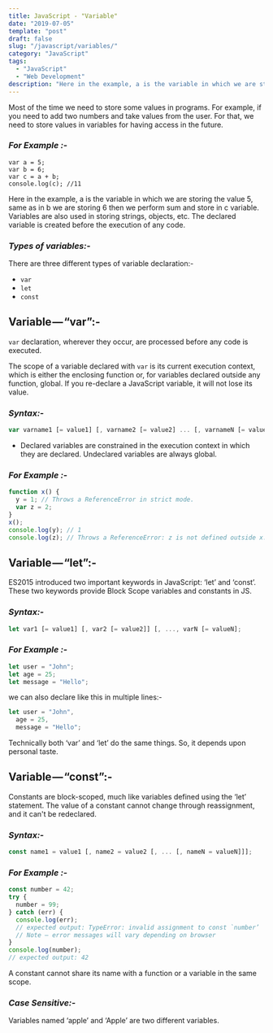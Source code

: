 ```yaml
---
title: JavaScript - "Variable"
date: "2019-07-05"
template: "post"
draft: false
slug: "/javascript/variables/"
category: "JavaScript"
tags:
  - "JavaScript"
  - "Web Development"
description: "Here in the example, a is the variable in which we are storing the value 5, same as in b we are storing 6 then we perform sum and store in c variable."
---
```


Most of the time we need to store some values in programs. For example, if you need to add two numbers and take values from the user. For that, we need to store values in variables for having access in the future.

### _For Example :-_

```Js
var a = 5;
var b = 6;
var c = a + b;
console.log(c); //11
```

Here in the example, a is the variable in which we are storing the value 5, same as in b we are storing 6 then we perform sum and store in c variable. Variables are also used in storing strings, objects, etc. The declared variable is created before the execution of any code.

### _Types of variables:-_

There are three different types of variable declaration:-

- `var`
- `let`
- `const`

## **Variable — “var”:-**

`var` declaration, wherever they occur, are processed before any code is executed.

The scope of a variable declared with `var` is its current execution context, which is either the enclosing function or, for variables declared outside any function, global. If you re-declare a JavaScript variable, it will not lose its value.

### _Syntax:-_

```js
var varname1 [= value1] [, varname2 [= value2] ... [, varnameN [= valueN]]];
```

- Declared variables are constrained in the execution context in which they are declared. Undeclared variables are always global.

### _For Example :-_

```js
function x() {
  y = 1; // Throws a ReferenceError in strict mode.
  var z = 2;
}
x();
console.log(y); // 1
console.log(z); // Throws a ReferenceError: z is not defined outside x.
```

## **Variable — “let”:-**

ES2015 introduced two important keywords in JavaScript: ‘let’ and ‘const’. These two keywords provide Block Scope variables and constants in JS.

### _Syntax:-_

```js
let var1 [= value1] [, var2 [= value2]] [, ..., varN [= valueN];
```

### _For Example :-_

```js
let user = "John";
let age = 25;
let message = "Hello";
```

we can also declare like this in multiple lines:-

```js
let user = "John",
  age = 25,
  message = "Hello";
```

Technically both ‘var’ and ‘let’ do the same things. So, it depends upon personal taste.

## **Variable — “const”:-**

Constants are block-scoped, much like variables defined using the ‘let’ statement. The value of a constant cannot change through reassignment, and it can't be redeclared.

### _Syntax:-_

```js
const name1 = value1 [, name2 = value2 [, ... [, nameN = valueN]]];
```

### _For Example :-_

```js
const number = 42;
try {
  number = 99;
} catch (err) {
  console.log(err);
  // expected output: TypeError: invalid assignment to const `number’
  // Note — error messages will vary depending on browser
}
console.log(number);
// expected output: 42
```

A constant cannot share its name with a function or a variable in the same scope.

### _Case Sensitive:-_

Variables named ‘apple’ and ‘Apple’ are two different variables.
